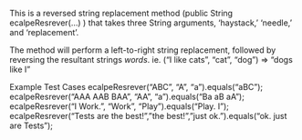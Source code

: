 This is a reversed string replacement method (public String ecalpeResrever(…) ) that
takes three String arguments, ‘haystack,’ ‘needle,’ and ‘replacement’.

The method will perform a left-to-right string replacement, followed by reversing the resultant
strings *words*. ie. (“I like cats”, “cat”, “dog”) => “dogs like I”

Example Test Cases 
ecalpeResrever(“ABC”, “A”, “a”).equals(“aBC”);
ecalpeResrever(“AAA AAB BAA”, “AA”, “a”).equals(“Ba aB aA”);
ecalpeResrever(“I Work.”, “Work”, “Play”).equals(“Play. I”);
ecalpeResrever(“Tests are the best!”,”the best!”,”just ok.”).equals(“ok. just are
Tests”);